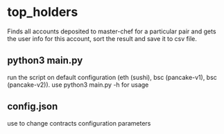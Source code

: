 # top_holders

Finds all accounts deposited to master-chef for a particular pair and gets the user info for this account, sort the result and save it to csv file.

## python3 main.py 

run the script on default configuration (eth (sushi), bsc (pancake-v1), bsc (pancake-v2)).
use python3 main.py -h for usage

## config.json

use to change contracts configuration parameters 
